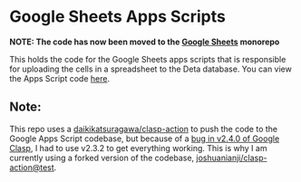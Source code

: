 # Google Sheets Apps Scripts

**NOTE: The code has now been moved to the [Google Sheets](https://github.com/e3c-summer-worker/google-sheets) monorepo**

This holds the code for the Google Sheets apps scripts that is responsible for uploading the cells in a spreadsheet to the Deta database. You can view the Apps Script code [here](https://script.google.com/d/1FvdNwjhi54v_ZieSWc_SD5GEa82Z7lTmKFnlCV1B-kBFMPtxt3a434zg/edit?usp=sharing).

## Note:

This repo uses a [daikikatsuragawa/clasp-action](https://github.com/daikikatsuragawa/clasp-action) to push the code to the Google Apps Script codebase, but because of a [bug in v2.4.0 of Google Clasp](https://github.com/google/clasp/issues/856#issuecomment-882016152), I had to use v2.3.2 to get everything working. This is why I am currently using a forked version of the codebase, [joshuanianji/clasp-action@test](https://github.com/joshuanianji/clasp-action/tree/downgrade-google-clasp).
